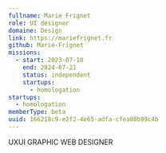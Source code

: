 ```yaml
---
fullname: Marie Frignet
role: UI designer
domaine: Design
link: https://mariefrignet.fr
github: Marie-Frignet
missions:
  - start: 2023-07-10
    end: 2024-07-21
    status: independent
    startups:
      - homologation
startups:
  - homologation
memberType: beta
uuid: 166218c9-e2f2-4e65-adfa-cfea08b99c4b
---
```

UXUI GRAPHIC WEB DESIGNER